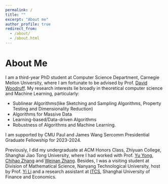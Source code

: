```yaml
---
permalink: /
title: ""
excerpt: "About me"
author_profile: true
redirect_from: 
  - /about/
  - /about.html
---
```


# About Me

I am a third-year PhD student at Computer Science Department, Carnegie Mellon University, where I am fortunate to be advised by Prof. [David Woodruff](http://www.cs.cmu.edu/~dwoodruf/). My research interests lie broadly in theoretical computer science and Machine Learning, particularly: 
* Sublinear Algorithms(like Sketching and Sampling Algorithms, Property Testing and Dimensionality Reduction) 
* Algorithms for Massive Data 
* Learning-based/Data-driven Algorithms 
* Robustness of Algorithms and Machine Learning.

I am supported by CMU Paul and James Wang Sercomm Presidential Graduate Fellowship for 2023-2024. 

Previously, I did my undergraduate at ACM Honors Class, Zhiyuan College, Shanghai Jiao Tong University, where I had worked with Prof. [Yu Yong](http://apex.sjtu.edu.cn/members/yyu), [Chihao Zhang](http://chihaozhang.com/) and [Weinan Zhang](http://wnzhang.net/). Besides, I was a visiting student at Division of Mathematical Science, Nanyang Technological University, host by Prof. [Yi Li](https://personal.ntu.edu.sg/yili/) and a research assistant at [ITCS](http://itcs.shufe.edu.cn/english/home.aspx), Shanghai University of Finance and Economics.